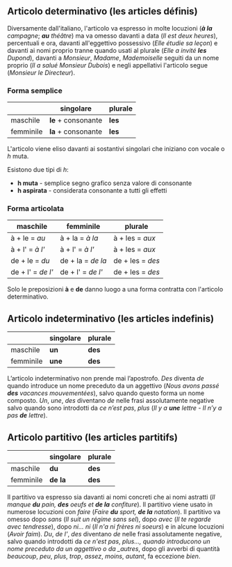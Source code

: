 ## Articolo determinativo (**les articles définis**)

Diversamente dall'italiano, l'articolo va espresso in molte locuzioni (**_à la_** _campagne_; **_au_** _théâtre_) ma va omesso davanti a data (_Il est deux heures_), percentuali e ora, davanti all'eggettivo possessivo (_Elle étudie sa leçon_) e davanti ai nomi proprio tranne quando usati al plurale (_Elle a invité **les** Dupond_), davanti a _Monsieur_, _Madame_, _Mademoiselle_ seguiti da un nome proprio (_Il a salué Monsieur Dubois_) e negli appellativi l'articolo segue (_Monsieur le Directeur_).

### Forma semplice

|           | singolare           | plurale |
| --------- | ------------------- | ------- |
| maschile  | **le** + consonante | **les** |
| femminile | **la** + consonante | **les** |

L'articolo viene eliso davanti ai sostantivi singolari che iniziano con vocale o _h_ muta.

Esistono due tipi di _h_:

- **h muta** - semplice segno grafico senza valore di consonante
- **h aspirata** - considerata consonante a tutti gli effetti

### Forma articolata

| maschile          | femminile         | plurale          |
| ----------------- | ----------------- | ---------------- |
| à + le = _au_     | à + la = _à la_   | à + les = _aux_  |
| à + l' = _à l'_   | à + l' = _à l'_   | à + les = _aux_  |
| de + le = _du_    | de + la = _de la_ | de + les = _des_ |
| de + l' = _de l'_ | de + l' = _de l'_ | de + les = _des_ |

Solo le preposizioni **à** e **de** danno luogo a una forma contratta con l'articolo determinativo.

## Articolo indeterminativo (**les articles indefinis**)

|           | singolare | plurale |
| --------- | --------- | ------- |
| maschile  | **un**    | **des** |
| femminile | **une**   | **des** |

L’articolo indeterminativo non prende mai l’apostrofo. _Des_ diventa _de_ quando introduce un nome preceduto da un aggettivo (_Nous avons passé **des**
vacances mouvementées_), salvo quando questo forma un nome composto. _Un_, _une_, _des_ diventano _de_ nelle frasi assolutamente negative salvo quando sono introdotti da _ce n’est pas_, _plus_ (_Il y a **une** lettre - Il n’y a pas
**de** lettre_).

## Articolo partitivo (**les articles partitifs**)

|           | singolare | plurale |
| --------- | --------- | ------- |
| maschile  | **du**    | **des** |
| femminile | **de la** | **des** |

Il partitivo va espresso sia davanti ai nomi concreti che ai nomi astratti (_Il manque **du** pain, **des** oeufs et **de la** confiture_). Il partitivo viene usato in numerose locuzioni con _faire_ (_Faire **du** sport, **de la** natation_). Il partitivo va omesso dopo _sans_ (_Il suit un régime sans sel_), dopo _avec_ (_Il te regarde avec tendresse_), dopo _ni... ni_ (_Il n'a ni frères ni soeurs_) e in alcune locuzioni (_Avoir faim_). _Du_, _de l'_, _des_ diventano _de_ nelle frasi assolutamente negative, salvo quando introdotti da _ce n'est pas_, _plus..., quando introducono un nome preceduto da un aggettivo o da \_autres_, dopo gli avverbi di quantità _beaucoup_, _peu_, _plus_, _trop_, _assez_, _moins_, _autant_, fa eccezione _bien_.

